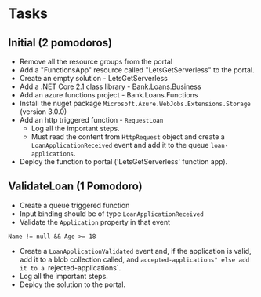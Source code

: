 # Tasks

## Initial (2 pomodoros)

* Remove all the resource groups from the portal
* Add a "FunctionsApp" resource called "LetsGetServerless" to the portal.
* Create an empty solution - LetsGetServerless
* Add a .NET Core 2.1 class library - Bank.Loans.Business
* Add an azure functions project - Bank.Loans.Functions
* Install the nuget package `Microsoft.Azure.WebJobs.Extensions.Storage` (version 3.0.0)
* Add an http triggered function - `RequestLoan`
  * Log all the important steps.
  * Must read the content from `HttpRequest` object and create a `LoanApplicationReceived` event and add it to the queue `loan-applications`.
* Deploy the function to portal ('LetsGetServerless' function app).


## ValidateLoan (1 Pomodoro)
* Create a queue triggered function
* Input binding should be of type `LoanApplicationReceived`
* Validate the `Application` property in that event

```
Name != null && Age >= 18
```
*  Create a `LoanApplicationValidated` event and, if the application is valid, add it to a blob collection called, and  `accepted-applications" else add it to a `rejected-applications`.
*  Log all the important steps.
*  Deploy the solution to the portal.